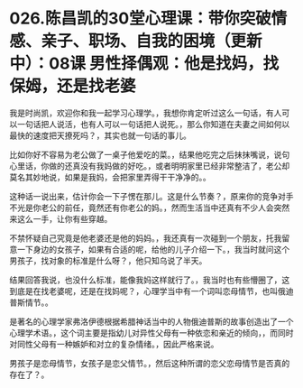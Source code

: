 # 026.陈昌凯的30堂心理课：带你突破情感、亲子、职场、自我的困境（更新中）：08课 男性择偶观：他是找妈，找保姆，还是找老婆

我是时尚凯，欢迎你和我一起学习心理学。，我想你肯定听过这么一句话，有人可以一句话把人说活，也有人可以一句话把人说死。，那么你知道在夫妻之间如何以最快的速度把天撩死吗？，其实也就一句话的事儿。

比如你好不容易为老公做了一桌子他爱吃的菜。，结果他吃完之后抹抹嘴说，说句心里话，你做的还真没有我妈做的好吃。，或者明明家里已经非常整洁了，老公却莫名其妙地说，如果是我妈，会把家里弄得干干净净的。。

这种话一说出来，估计你会一下子愣在那儿。这是什么节奏？，原来你的竞争对手不光是你老公的前任，竟然还有你老公的妈。，然而生活当中还真有不少人会突然来这么一手，让你有些穿越。

不禁怀疑自己究竟是他老婆还是他的妈妈。，我还真有一次碰到一个朋友，托我留意一下身边的女孩子，如果有合适的呢，给他的儿子介绍一下。，我当时就问这个男孩子，找对象的标准是什么呀？，他只知乌说了半天。

结果回答我说，也没什么标准，能像我妈这样就行了。，我当时也有些懵圈了，这到底是在找老婆呢，还是在找妈呢？，心理学当中有一个词叫恋母情节，也叫俄迪普斯情节。。

是著名的心理学家弗洛伊德根据希腊神话当中的人物俄迪普斯的故事创造出了一个心理学术语。，这个词主要是指幼儿对异性父母有一种依恋和亲近的倾向，，而同时对同性父母有一种嫉妒和对立的复杂情绪。，因此严格来说。

男孩子是恋母情节，女孩子是恋父情节。，然后这种所谓的恋父恋母情节是否真的存在了？。